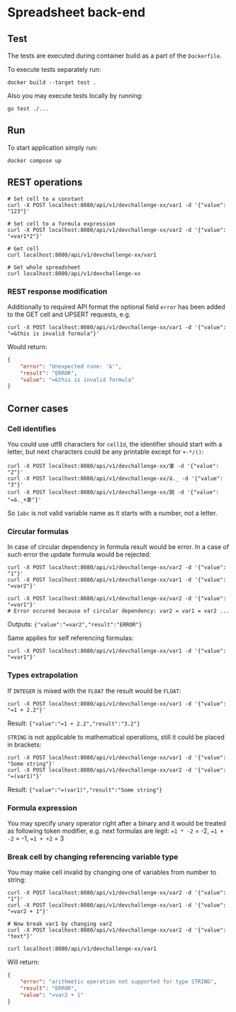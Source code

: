# Spreadsheet back-end

## Test

The tests are executed during container build as a part of the `Dockerfile`.

To execute tests separately run:
```
docker build --target test .
```

Also you may execute tests locally by running:

```
go test ./...
```

## Run

To start application simply run:

```
docker compose up
```

## REST operations


```
# Set cell to a constant
curl -X POST localhost:8080/api/v1/devchallenge-xx/var1 -d '{"value": "123"}'

# Set cell to a formula expression
curl -X POST localhost:8080/api/v1/devchallenge-xx/var2 -d '{"value": "=var1*2"}'

# Get cell
curl localhost:8080/api/v1/devchallenge-xx/var1

# Get whole spreadsheet
curl localhost:8080/api/v1/devchallenge-xx
```

### REST response modification

Additionally to required API format the optional field `error` has been added to the GET cell and UPSERT requests, e.g.
```
curl -X POST localhost:8080/api/v1/devchallenge-xx/var1 -d '{"value": "=&this is invalid formula"}'
```

Would return:
```json
{
    "error": "Unexpected rune: '&'",
    "result": "ERROR",
    "value": "=&this is invalid formula"
}
```

## Corner cases

### Cell identifies

You could use utf8 characters for `cellId`, the identifier should start with a
letter, but next characters could be any printable except for `+-*/()`:
```
curl -X POST localhost:8080/api/v1/devchallenge-xx/拿 -d '{"value": "2"}'
curl -X POST localhost:8080/api/v1/devchallenge-xx/á._ -d '{"value": "3"}'
curl -X POST localhost:8080/api/v1/devchallenge-xx/說 -d '{"value": "=á._+拿"}'
```

So `1abc` is not valid variable name as it starts with a number, not a letter.

### Circular formulas

In case of circular dependency in formula result would be error. In a case of
such error the update formula would be rejected:
```
curl -X POST localhost:8080/api/v1/devchallenge-xx/var2 -d '{"value": "1"}'
curl -X POST localhost:8080/api/v1/devchallenge-xx/var1 -d '{"value": "=var2"}'

curl -X POST localhost:8080/api/v1/devchallenge-xx/var2 -d '{"value": "=var1"}'
# Error occured because of circular dependency: var2 = var1 = var2 ...
```

Outputs: `{"value":"=var2","result":"ERROR"}`

Same applies for self referencing formulas:
```
curl -X POST localhost:8080/api/v1/devchallenge-xx/var1 -d '{"value": "=var1"}'
```

### Types extrapolation

If `INTEGER` is mixed with the `FLOAT` the result would be `FLOAT`:
```
curl -X POST localhost:8080/api/v1/devchallenge-xx/var1 -d '{"value": "=1 + 2.2"}'
```
Result: `{"value":"=1 + 2.2","result":"3.2"}`

`STRING` is not applicable to mathematical operations, still it could be placed in brackets: 
```
curl -X POST localhost:8080/api/v1/devchallenge-xx/var1 -d '{"value": "Some string"}'
curl -X POST localhost:8080/api/v1/devchallenge-xx/var2 -d '{"value": "=(var1)"}'
```
Result: `{"value":"=(var1)","result":"Some string"}`

### Formula expression

You may specify unary operator right after a binary and it would be treated as
following token modifier, e.g. next formulas are legit: `=1 * -2` = -2,
`=1 + -2` = -1, `=1 + +2` = 3

### Break cell by changing referencing variable type

You may make cell invalid by changing one of variables from number to string:
```
curl -X POST localhost:8080/api/v1/devchallenge-xx/var2 -d '{"value": "1"}'
curl -X POST localhost:8080/api/v1/devchallenge-xx/var1 -d '{"value": "=var2 + 1"}'

# Now break var1 by changing var2
curl -X POST localhost:8080/api/v1/devchallenge-xx/var2 -d '{"value": "text"}'

curl localhost:8080/api/v1/devchallenge-xx/var1
```

Will return:
```json
{
    "error": "arithmetic operation not supported for type STRING",
    "result": "ERROR",
    "value": "=var2 + 1"
}
```
